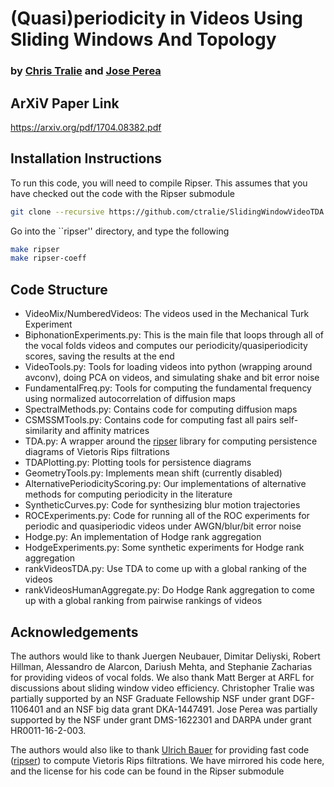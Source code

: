 # (Quasi)periodicity in Videos Using Sliding Windows And Topology

### by [Chris Tralie] and [Jose Perea]

## ArXiV Paper Link

https://arxiv.org/pdf/1704.08382.pdf


## Installation Instructions

To run this code, you will need to compile Ripser.  This assumes that you have checked out the code with the Ripser submodule

~~~~~ bash
git clone --recursive https://github.com/ctralie/SlidingWindowVideoTDA.git
~~~~~

Go into the ``ripser'' directory, and type the following

~~~~~ bash
make ripser
make ripser-coeff
~~~~~

## Code Structure

* VideoMix/NumberedVideos: The videos used in the Mechanical Turk Experiment
* BiphonationExperiments.py: This is the main file that loops through all of the vocal folds videos and computes our periodicity/quasiperiodicity scores, saving the results at the end
* VideoTools.py: Tools for loading videos into python (wrapping around avconv), doing PCA on videos, and simulating shake and bit error noise
* FundamentalFreq.py: Tools for computing the fundamental frequency using normalized autocorrelation of diffusion maps
* SpectralMethods.py: Contains code for computing diffusion maps
* CSMSSMTools.py: Contains code for computing fast all pairs self-similarity and affinity matrices
* TDA.py: A wrapper around the [ripser] library for computing persistence diagrams of Vietoris Rips filtrations
* TDAPlotting.py: Plotting tools for persistence diagrams 
* GeometryTools.py: Implements mean shift (currently disabled)
* AlternativePeriodicityScoring.py: Our implementations of alternative methods for computing periodicity in the literature
* SyntheticCurves.py: Code for synthesizing blur motion trajectories
* ROCExperiments.py: Code for running all of the ROC experiments for periodic and quasiperiodic videos under AWGN/blur/bit error noise
* Hodge.py: An implementation of Hodge rank aggregation
* HodgeExperiments.py: Some synthetic experiments for Hodge rank aggregation
* rankVideosTDA.py: Use TDA to come up with a global ranking of the videos
* rankVideosHumanAggregate.py: Do Hodge Rank aggregation to come up with a global ranking from pairwise rankings of videos

## Acknowledgements
The authors would like to thank Juergen Neubauer,  Dimitar Deliyski, Robert Hillman, Alessandro de Alarcon, Dariush Mehta, and Stephanie Zacharias for providing videos of vocal folds.  We also thank Matt Berger at ARFL for discussions about sliding window video efficiency.  Christopher Tralie was partially supported by an NSF Graduate Fellowship NSF under grant DGF-1106401 and an NSF big data grant DKA-1447491.  Jose Perea was partially supported by the NSF under grant DMS-1622301 and DARPA under grant HR0011-16-2-003.

The authors would also like to thank [Ulrich Bauer] for providing fast code ([ripser]) to compute Vietoris Rips filtrations.  We have mirrored his code here, and the license for his code can be found in the Ripser submodule



[Chris Tralie]: <http://www.ctralie.com>
[Jose Perea]: <https://cmse.msu.edu/directory/faculty/jose-perea/>
[Ulrich Bauer]: <http://ulrich-bauer.org>
[ripser]: <https://github.com/Ripser/ripser>
